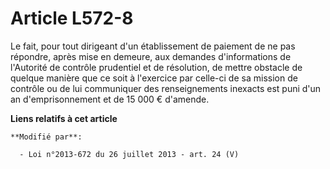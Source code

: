 # Article L572-8

Le fait, pour tout dirigeant d'un établissement de paiement de ne pas répondre, après mise en demeure, aux demandes
d'informations de l'Autorité de contrôle prudentiel et de résolution, de mettre obstacle de quelque manière que ce soit à
l'exercice par celle-ci de sa mission de contrôle ou de lui communiquer des renseignements inexacts est puni d'un an
d'emprisonnement et de 15 000 € d'amende.

**Liens relatifs à cet article**

	**Modifié par**:

	  - Loi n°2013-672 du 26 juillet 2013 - art. 24 (V)
